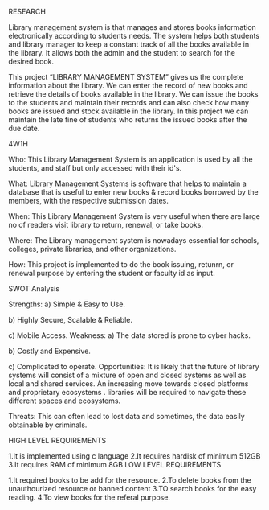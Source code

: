 RESEARCH

Library management system is that manages and stores books information electronically according to students needs. The system helps both students and library manager to keep a constant track of all the books available in the library. It allows both the admin and the student to search for the desired book.

This project “LIBRARY MANAGEMENT SYSTEM” gives us the complete information about the library. We can enter the record of new books and retrieve the details of books available in the library. We can issue the books to the students and maintain their records and can also check how many books are issued and stock available in the library. In this project we can maintain the late fine of students who returns the issued books after the due date.

4W1H

Who: This Library Management System is an application is used by all the students, and staff but only accessed with their id's.

What: Library Management Systems is software that helps to maintain a database that is useful to enter new books & record books borrowed by the members, with the respective submission dates.

When: This Library Management System is very useful when there are large no of readers visit library to return, renewal, or take books.

Where: The Library management system is nowadays essential for schools, colleges, private libraries, and other organizations.

How: This project is implemented to do the book issuing, retunrn, or renewal purpose by entering the student or faculty id as input.

SWOT Analysis

Strengths: a) Simple & Easy to Use.

 b) Highly Secure, Scalable & Reliable.

 c) Mobile Access.
Weakness: a) The data stored is prone to cyber hacks.

 b) Costly and Expensive.

 c) Complicated to operate.
Opportunities: It is likely that the future of library systems will consist of a mixture of open and closed systems as well as local and shared services. An increasing move towards closed platforms and proprietary ecosystems . libraries will be required to navigate these different spaces and ecosystems.

Threats: This can often lead to lost data and sometimes, the data easily obtainable by criminals.

HIGH LEVEL REQUIREMENTS

   1.It is implemented using c language
   2.It requires hardisk of minimum 512GB
   3.It requires RAM of minimum 8GB
LOW LEVEL REQUIREMENTS

   1.It required books to be add for the resource.
   2.To delete books from the unauthourized resource or banned content
   3.TO search books for the easy reading.
   4.To view books for the referal purpose.
